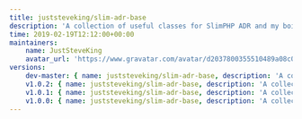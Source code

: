 ```yaml
---
title: juststeveking/slim-adr-base
description: 'A collection of useful classes for SlimPHP ADR and my boilerplate'
time: 2019-02-19T12:12:00+00:00
maintainers:
    name: JustSteveKing
    avatar_url: 'https://www.gravatar.com/avatar/d2037800355510489a08c0057fec3e7e?d=identicon'
versions:
    dev-master: { name: juststeveking/slim-adr-base, description: 'A collection of useful classes for SlimPHP ADR and my boilerplate', keywords: {  }, homepage: '', version: dev-master, version_normalized: dev-master, license: [MIT], authors: [{ name: 'Steve McDougall', email: juststevemcd@gmail.com }], source: { type: git, url: 'https://github.com/JustSteveKing/slim-adr-base.git', reference: d8c41e2c05c3fc90f3d5b58a6b8b890ddf3f7027 }, dist: { type: zip, url: 'https://api.github.com/repos/JustSteveKing/slim-adr-base/zipball/d8c41e2c05c3fc90f3d5b58a6b8b890ddf3f7027', reference: d8c41e2c05c3fc90f3d5b58a6b8b890ddf3f7027, shasum: '' }, type: library, support: { source: 'https://github.com/JustSteveKing/slim-adr-base/tree/master', issues: 'https://github.com/JustSteveKing/slim-adr-base/issues' }, time: '2019-02-19T13:00:22+00:00', autoload: { psr-4: { JustSteveKing\Slim\ADR\: src/ } }, default-branch: true, require: { psr/http-message: ^1.0 }, abandoned: true }
    v1.0.2: { name: juststeveking/slim-adr-base, description: 'A collection of useful classes for SlimPHP ADR and my boilerplate', keywords: {  }, homepage: '', version: v1.0.2, version_normalized: 1.0.2.0, license: [MIT], authors: [{ name: 'Steve McDougall', email: juststevemcd@gmail.com }], source: { type: git, url: 'https://github.com/JustSteveKing/slim-adr-base.git', reference: e3cec7c6b44429834741ccdf5804f147eae2906b }, dist: { type: zip, url: 'https://api.github.com/repos/JustSteveKing/slim-adr-base/zipball/e3cec7c6b44429834741ccdf5804f147eae2906b', reference: e3cec7c6b44429834741ccdf5804f147eae2906b, shasum: '' }, type: library, support: { source: 'https://github.com/JustSteveKing/slim-adr-base/tree/master', issues: 'https://github.com/JustSteveKing/slim-adr-base/issues' }, time: '2019-02-19T12:32:05+00:00', autoload: { psr-4: { JustSteveKing\Slim\ADR\: src/ } }, require: { psr/http-message: ^1.0 }, abandoned: true }
    v1.0.1: { name: juststeveking/slim-adr-base, description: 'A collection of useful classes for SlimPHP ADR and my boilerplate', keywords: {  }, homepage: '', version: v1.0.1, version_normalized: 1.0.1.0, license: [MIT], authors: [{ name: 'Steve McDougall', email: juststevemcd@gmail.com }], source: { type: git, url: 'https://github.com/JustSteveKing/slim-adr-base.git', reference: 54b7518db40c4963b99ee6578e0407674b856b81 }, dist: { type: zip, url: 'https://api.github.com/repos/JustSteveKing/slim-adr-base/zipball/54b7518db40c4963b99ee6578e0407674b856b81', reference: 54b7518db40c4963b99ee6578e0407674b856b81, shasum: '' }, type: library, support: { source: 'https://github.com/JustSteveKing/slim-adr-base/tree/master', issues: 'https://github.com/JustSteveKing/slim-adr-base/issues' }, time: '2019-02-19T12:21:03+00:00', autoload: { psr-4: { JustSteveKing\Slim\ADR\: src/ } }, require: { psr/http-message: ^1.0 }, abandoned: true }
    v1.0.0: { name: juststeveking/slim-adr-base, description: 'A collection of useful classes for SlimPHP ADR and my boilerplate', keywords: {  }, homepage: '', version: v1.0.0, version_normalized: 1.0.0.0, license: [MIT], authors: [{ name: 'Steve McDougall', email: juststevemcd@gmail.com }], source: { type: git, url: 'https://github.com/JustSteveKing/slim-adr-base.git', reference: 51b51d7a3cc120ad4850428dd2e16c125338fd65 }, dist: { type: zip, url: 'https://api.github.com/repos/JustSteveKing/slim-adr-base/zipball/51b51d7a3cc120ad4850428dd2e16c125338fd65', reference: 51b51d7a3cc120ad4850428dd2e16c125338fd65, shasum: '' }, type: library, support: { source: 'https://github.com/JustSteveKing/slim-adr-base/tree/master', issues: 'https://github.com/JustSteveKing/slim-adr-base/issues' }, time: '2019-02-19T12:15:47+00:00', autoload: { psr-4: { JustSteveKing\Slim\ADR\: src/ } }, require: { psr/http-message: ^1.0 }, abandoned: true }
---
```

